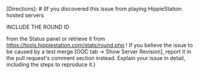 [Directions]: # (If you discovered this issue from playing HippieStation hosted servers


INCLUDE THE ROUND ID 


from the Status panel or retrieve it from https://tools.hippiestation.com/stats/round.php ! If you believe the issue to be caused by a test merge [OOC tab -> Show Server Revision], report it in the pull request's comment section instead. Explain your issue in detail, including the steps to reproduce it.)

[For Admins]: # (Oddities induced by var-edits and other admin tools are not necessarily bugs. Verify that your issues occur under regular circumstances before reporting them.)
